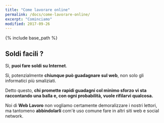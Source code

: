 ```yaml
---
title: "Come lavorare online"
permalink: /docs/come-lavorare-online/
excerpt: "Cominciamo"
modified: 2017-09-26
---
```


{% include base_path %}

## Soldi facili ? 

Sì, **puoi fare soldi su Internet**.

Sì, potenzialmente **chiunque può guadagnare sul web**, non solo gli informatici più smaliziati.

Detto questo, **chi promette rapidi guadagni col minimo sforzo vi sta raccontando una balla e, con ogni probabilità, vuole rifilarvi qualcosa.**

Noi di **Web Lavoro** non vogliamo certamente demoralizzare i nostri lettori, ma tantomeno **abbindolarli** com'è uso comune fare in altri siti web e social network.

